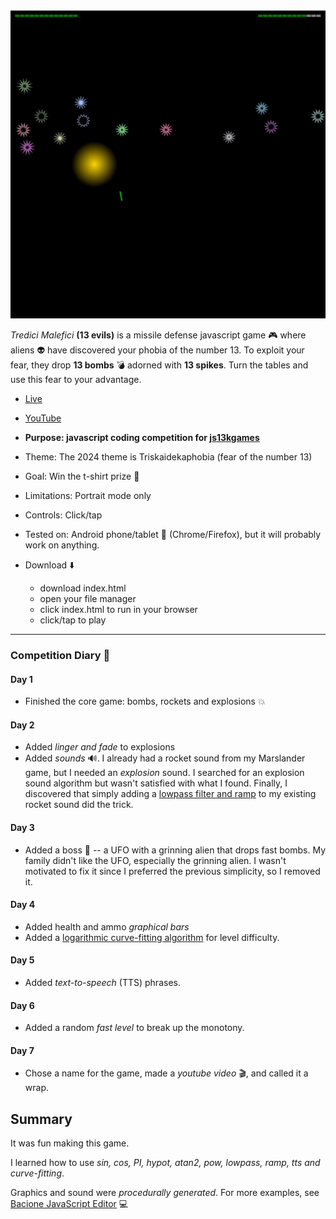 [![Play](README.JPG)](https://bacionejs.github.io/tredicimalefici)

*Tredici Malefici* **(13 evils)** is a missile defense javascript game 🎮 where aliens 👽 have discovered your phobia of the number 13. To exploit your fear, they drop **13 bombs** 💣 adorned with **13 spikes**. Turn the tables and use this fear to your advantage.

- [Live](https://bacionejs.github.io/tredicimalefici)
- [YouTube](http://www.youtube.com/@bacionejs)

- **Purpose: javascript coding competition for [js13kgames](https://js13kgames.com)**
- Theme: The 2024 theme is Triskaidekaphobia (fear of the number 13)
- Goal: Win the t-shirt prize 🎯
- Limitations: Portrait mode only
- Controls: Click/tap
- Tested on: Android phone/tablet 📱 (Chrome/Firefox), but it will probably work on anything.

- Download ⬇️  
  - download index.html
  - open your file manager
  - click index.html to run in your browser
  - click/tap to play

---

### Competition Diary 📝

#### Day 1
- Finished the core game: bombs, rockets and explosions 💥

#### Day 2
- Added *linger and fade* to explosions
- Added *sounds* 🔊. I already had a rocket sound from my Marslander game, but I needed an *explosion* sound. I searched for an explosion sound algorithm but wasn't satisfied with what I found. Finally, I discovered that simply adding a [lowpass filter and ramp](https://bacionejs.github.io/explosion) to my existing rocket sound did the trick.

#### Day 3
- Added a boss 👾 -- a UFO with a grinning alien that drops fast bombs. My family didn't like the UFO, especially the grinning alien. I wasn't motivated to fix it since I preferred the previous simplicity, so I removed it.

#### Day 4
- Added health and ammo *graphical bars*
- Added a [logarithmic curve-fitting algorithm](https://bacionejs.github.io/difficultyalgorithm) for level difficulty.

#### Day 5
- Added *text-to-speech* (TTS) phrases.

#### Day 6
- Added a random *fast level* to break up the monotony.

#### Day 7
- Chose a name for the game, made a *youtube video* 🎬, and called it a wrap.

## Summary
It was fun making this game.

I learned how to use *sin, cos, PI, hypot, atan2, pow, lowpass, ramp, tts and curve-fitting*.

Graphics and sound were *procedurally generated*. For more examples, see [Bacione JavaScript Editor](https://github.com/bacionejs/editor) 💻
